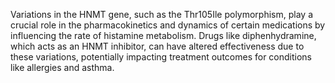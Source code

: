 Variations in the HNMT gene, such as the Thr105Ile polymorphism, play a crucial role in the pharmacokinetics and dynamics of certain medications by influencing the rate of histamine metabolism. Drugs like diphenhydramine, which acts as an HNMT inhibitor, can have altered effectiveness due to these variations, potentially impacting treatment outcomes for conditions like allergies and asthma.